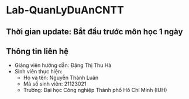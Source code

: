 # Lab-QuanLyDuAnCNTT

## Thời gian update: Bắt đầu trước môn học 1 ngày

## Thông tin liên hệ

- Giảng viên hướng dẫn: Đặng Thị Thu Hà
- Sinh viên thực hiện:
  - Họ và tên: Nguyễn Thành Luân
  - Mã số sinh viên: 21123021
  - Trường: Đại học Công nghiệp Thành phố Hồ Chí Minh (IUH)
